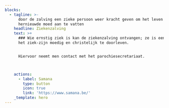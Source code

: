 ```yaml
---
blocks:
  - tagline: >-
      door de zalving een zieke persoon weer kracht geven om het leven met
      hernieuwde moed aan te vatten
    headline: Ziekenzalving
    text: >+
      ### Wie ernstig ziek is kan de ziekenzalving ontvangen; ze is een steun om
      het ziek-zijn moedig en christelijk te doorleven.


      Hiervoor neemt men contact met het parochiesecretariaat.



    actions:
      - label: Samana
        type: button
        icon: true
        link: 'https://www.samana.be/'
    _template: hero
---
```



